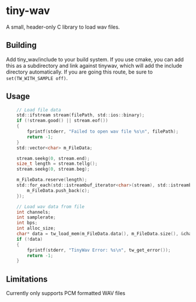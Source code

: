 # tiny-wav
A small, header-only C library to load wav files.

## Building
Add tiny_wav/include to your build system.  If you use cmake, you can add this as a subdirectory and link against tinywav, which will add the include directory automatically.  If you are going this route, be sure to `set(TW_WITH_SAMPLE off)`.

## Usage
```C
	// Load file data
	std::ifstream stream(filePath, std::ios::binary);
	if (!stream.good() || stream.eof())
	{
		fprintf(stderr, "Failed to open wav file %s\n", filePath);
		return -1;
	}
	std::vector<char> m_FileData;

	stream.seekg(0, stream.end);
	size_t length = stream.tellg();
	stream.seekg(0, stream.beg);

	m_FileData.reserve(length);
	std::for_each(std::istreambuf_iterator<char>(stream), std::istreambuf_iterator<char>(), [&](const char c) {
		m_FileData.push_back(c);
	});

	// Load wav data from file
	int channels;
	int samplerate;
	int bps;
	int alloc_size;
	char* data = tw_load_mem(m_FileData.data(), m_FileData.size(), &channels, &samplerate, &bps, &alloc_size);
	if (!data)
	{
		fprintf(stderr, "TinyWav Error: %s\n", tw_get_error());
		return -1;
	}
```

## Limitations
Currently only supports PCM formatted WAV files